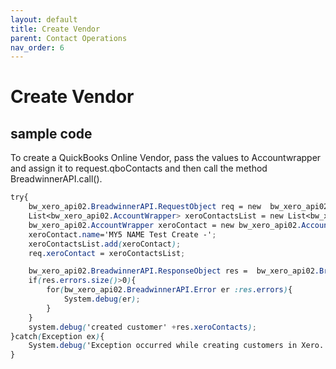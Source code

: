 ```yaml
---
layout: default
title: Create Vendor
parent: Contact Operations
nav_order: 6
---
```


# Create Vendor

## sample code 

To create a QuickBooks Online Vendor, pass the values to Accountwrapper and assign it to request.qboContacts and then call the method BreadwinnerAPI.call().

```scss
try{
	bw_xero_api02.BreadwinnerAPI.RequestObject req = new  bw_xero_api02.BreadwinnerAPI.RequestObject();	
	List<bw_xero_api02.AccountWrapper> xeroContactsList = new List<bw_xero_api02.AccountWrapper>();
	bw_xero_api02.AccountWrapper xeroContact = new bw_xero_api02.AccountWrapper();
	xeroContact.name='MY5 NAME Test Create -'; 
	xeroContactsList.add(xeroContact);            
	req.xeroContact = xeroContactsList;

	bw_xero_api02.BreadwinnerAPI.ResponseObject res =  bw_xero_api02.BreadwinnerAPI.call('createContact', req);
	if(res.errors.size()>0){
		for(bw_xero_api02.BreadwinnerAPI.Error er :res.errors){
			System.debug(er); 
		}
	}
	system.debug('created customer' +res.xeroContacts);
}catch(Exception ex){
	System.debug('Exception occurred while creating customers in Xero.'+ex.getStackTraceString());
}
```
